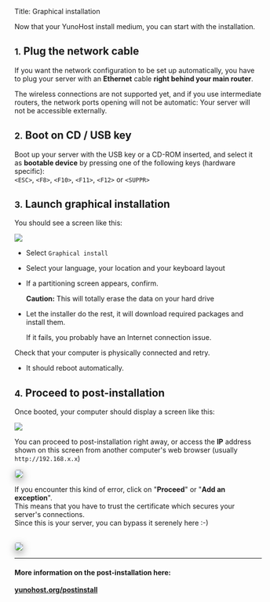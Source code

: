 Title: Graphical installation

Now that your YunoHost install medium, you can start with the installation.

## <small>1.</small> Plug the network cable

If you want the network configuration to be set up automatically, you have to plug your server with an **Ethernet** cable **right behind your main router**.
 
The wireless connections are not supported yet, and if you use intermediate routers, the network ports opening will not be automatic: Your server will not be accessible externally.


## <small>2.</small> Boot on CD / USB key

Boot up your server with the USB key or a CD-ROM inserted, and select it as **bootable device** by pressing one of the following keys (hardware specific):    
```<ESC>```, ```<F8>```, ```<F10>```, ```<F11>```, ```<F12>``` or ```<SUPPR>```

## <small>3.</small> Launch graphical installation

You should see a screen like this:

<img src="/images/virtualbox_3.png">


* Select `Graphical install`

* Select your language, your location and your keyboard layout

* If a partitioning screen appears, confirm.

    <div class="alert alert-danger"><b>Caution:</b> This will totally erase the data on your hard drive</div>


* Let the installer do the rest, it will download required packages and install them. 

   <div class="alert alert-info">If it fails, you probably have an Internet connection issue.    
Check that your computer is physically connected and retry.</div>

* It should reboot automatically.

## <small>4.</small> Proceed to post-installation

Once booted, your computer should display a screen like this:

<img src="/images/virtualbox_4.png">

You can proceed to post-installation right away, or access the **IP** address shown on this screen from another computer's web browser (usually `http://192.168.x.x`)

<img src="/images/postinstall_error.png" style="max-width:100%;border-radius: 5px;border: 1px solid rgba(0,0,0,0.15);box-shadow: 0 5px 15px rgba(0,0,0,0.35);">

If you encounter this kind of error, click on "**Proceed**" or "**Add an exception**".    
This means that you have to trust the certificate which secures your server's connections.    
Since this is your server, you can bypass it serenely here :-)

<br> 

<img src="/images/postinstall_web.png" style="max-width:100%;border-radius: 5px;border: 1px solid rgba(0,0,0,0.15);box-shadow: 0 5px 15px rgba(0,0,0,0.35);">

---

#### More information on the post-installation here:

**[yunohost.org/postinstall](/postinstall)**
